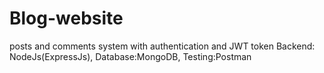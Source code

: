 # Blog-website
posts and comments system with authentication and JWT token 
Backend: NodeJs(ExpressJs),
Database:MongoDB, 
Testing:Postman
